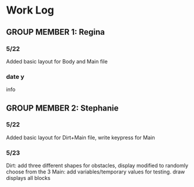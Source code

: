 # Work Log

## GROUP MEMBER 1: Regina

### 5/22

Added basic layout for Body and Main file

### date y

info


## GROUP MEMBER 2: Stephanie

### 5/22

Added basic layout for Dirt+Main file, write keypress for Main

### 5/23

Dirt: add three different shapes for obstacles, display modified to randomly choose from the 3
Main: add variables/temporary values for testing. draw displays all blocks
